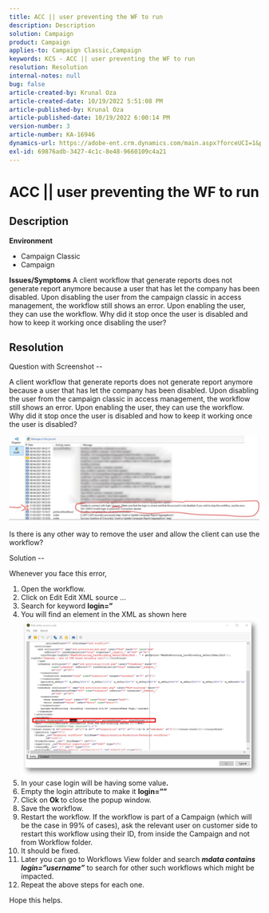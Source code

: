 ```yaml
---
title: ACC || user preventing the WF to run
description: Description
solution: Campaign
product: Campaign
applies-to: Campaign Classic,Campaign
keywords: KCS - ACC || user preventing the WF to run
resolution: Resolution
internal-notes: null
bug: false
article-created-by: Krunal Oza
article-created-date: 10/19/2022 5:51:08 PM
article-published-by: Krunal Oza
article-published-date: 10/19/2022 6:00:14 PM
version-number: 3
article-number: KA-16946
dynamics-url: https://adobe-ent.crm.dynamics.com/main.aspx?forceUCI=1&pagetype=entityrecord&etn=knowledgearticle&id=1341eb95-d64f-ed11-bba2-00224808679b
exl-id: 69876adb-3427-4c1c-8e48-9660109c4a21
---
```

# ACC || user preventing the WF to run

## Description

<b>Environment</b>
- Campaign Classic
- Campaign



<b>Issues/Symptoms</b>
A client workflow that generate reports does not generate report anymore because a user that has let the company has been disabled. Upon disabling the user from the campaign classic in access management, the workflow still shows an error. Upon enabling the user, they can use the workflow. Why did it stop once the user is disabled and how to keep it working once disabling the user?


## Resolution


Question with Screenshot --



A client workflow that generate reports does not generate report anymore because a user that has let the company has been disabled. Upon disabling the user from the campaign classic in access management, the workflow still shows an error. Upon enabling the user, they can use the workflow. Why did it stop once the user is disabled and how to keep it working once the user is disabled?

![](assets/178d95b7-4dd0-ec11-a7b5-00224809c556.png)

 Is there is any other way to remove the user and allow the client can use the workflow?





Solution --

Whenever you face this error,

1. Open the workflow.
2. Click on Edit  Edit XML source …
3. Search for keyword <b>login=”</b>
4. You will find an element in the XML as shown here![](assets/dee6636f-799e-eb11-b1ac-000d3a368466.png)
5. In your case login will be having some value<b>.</b>
6. Empty the login attribute to make it <b>login=””</b>
7. Click on <b>Ok </b>to close the popup window.
8. Save the workflow.
9. Restart the workflow. If the workflow is part of a Campaign (which will be the case in 99% of cases), ask the relevant user on customer side to restart this workflow using their ID, from inside the Campaign and not from Workflow folder.
10. It should be fixed.
11. Later you can go to Workflows View folder and search <b>*mdata contains login=”username”</b>* to search for other such workflows which might be impacted.
12. Repeat the above steps for each one.


Hope this helps.
